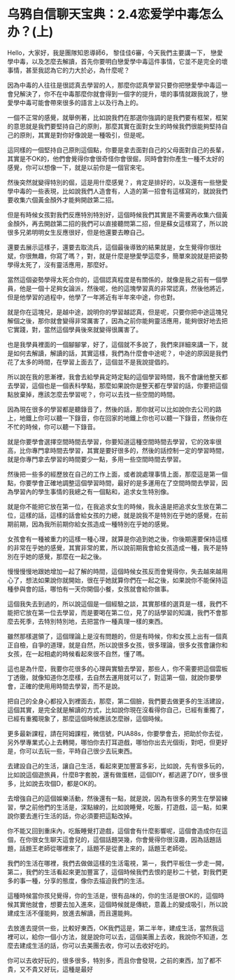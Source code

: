 # 乌鸦自信聊天宝典：2.4恋爱学中毒怎么办？(上)

Hello，大家好，我是團隊知恩導師6， 黎佳佳6審，今天我們主要講一下， 戀愛學中毒，以及怎麼去解讀，首先你要明白戀愛學中毒這件事情，它並不是完全的壞事情，甚至我認為它的力大於必，為什麼呢？

因為中毒的人往往是很認真去學習的人，那麼你認真學習只要你把戀愛學中毒這一會兒解決了，你不在中毒那麼你就會得到一個字的提升，壞的事情就跟我說了，戀愛學中毒可能會帶來很多的語言上以及行為上的。

一個不正常的感覺，就舉例著，比如說我們在那選你強調的是我們要有框架，框架的意思就是我們要堅持自己的原則，那麼其實在面對女生的時候我們很能夠堅持自己的原則，其實是對你好像說是一種吸引，但是呢。

這同樣的一個堅持自己原則這個點，你要是拿去面對自己的父母面對自己的長輩，其實是不OK的，他們會覺得你會很奇怪你會很倔，同時會對你產生一種不太好的感覺，你可以想像一下，就是以前你是一個官來宅。

然後突然就變得特別的倔，這是用什麼感覺？，肯定是排好的，以及還有一些戀愛學中毒的一些表現，比如說我們人造會有，人造的第一招會有這樣寫的，就說我們要收集六個黃金顏外才能夠開啟第二招。

但是有時候女孩對我們反應特別特別好，這個時候我們其實是不需要再收集六個黃金顏外，再去開啟第二招的我們可以直接聽問第二招，但是蘇女這樣寫了，所以說很多兄弟明明女生反應很好，但是他還要去瞭自己。

還要去展示這樣子，還要去取流兵，這個最後導致的結果就是，女生覺得你很壯斌，你很無趣，你寫了嗎？，對，就是什麼是戀愛學這麼多，簡單來說就是把姿勢學得太死了，沒有靈活應用，那麼好。

當然這個姿勢學得太死合你的，這個認真程度是有關係的，就像是我之前有一個學員，他是一個十足夠女論派，然後呢，他的這塊學習真的非常認真，然後他將近，但是他學習的過程中，他學了一年將近有半年來中途，你也對。

就是你在這塊兒，是越中途，說明你的學習越認真，但是呢，只要你把中途這塊兒解個之後，那你就會變得非常厲害了，因為之前你能夠靈活應用，能夠很好地去把它實踐，對，當然這個學員後來就變得很厲害了。

也是我學員裡面的一個腳腳掌，好了，這個就不多說了，我們來詳細來講一下，就是如何去解讀，解讀的話，其實這樣，我們為什麼會中途呢？，中途的原因是我們花了太多的時間，在學習上面去了，這個並不是我說提倡的。

所以說在我的思漸裡，我會去給學員定時定點的這個學習時間，我不會讓他整天都去學習，這個也是一個表科學點，那麼如果說你是整天都在學習的話，你要把這個點放棄掉，應該怎麼去學習呢？，你可以去找一些空間的時間。

因為現在很多的學習都是聽錄音了，然後的話，那你就可以比如說你去公司的路上，地鐵上你可以聽一下錄音，你在回家的地鐵上你也可以聽一下錄音，然後你在不忙的時候，你可以聽一下錄音。

就是你要學會選擇空間時間去學習，你要知道這種空間時間去學習，它的效率很高，比你專門拿時間去學習，其實是要好很多的，然後的話控制一定的學習時間，就是你專門拿去學習的時間要少一點，多用一些空間時間去學習。

然後把一些多的經歷放在自己的工作上面，或者說處理事情上面，那麼這是第一個點，你要學會正確地調整這個學習時間，最好的是多運用在了空間時間去學習，因為學習內的學生事情的我總之有一個點和，追求女生特別像。

就是你不能把它放在第一位，在我追求女生的時候，我永遠是把追求女生放在第二位，這樣的話，這樣的話會給女孩的力總，就是說我不是特別在乎她的感覺，在前期前期，因為我所前期你給女孩造成一種特別在乎她的感覺。

女孩會有一種被重力的這樣一種心理，就算是你追到她之後，你後期還要保持這樣的非常在乎她的感覺，其實非常的累，所以說前期我會給女孩造成一種，我不是特別在乎她的感覺，那麼在一起之後。

慢慢慢慢地跟她增加一起了解的時間，這個時候女孩反而會覺得你，失去越來越用心了，想法如果說你就開始，很在乎她就算你們在一起之後，如果說你不能保持這種參與會的話，哪怕有一天你開個小餐，女孩就會給你做事。

這個我失去到過的，所以說這個是一個經驗之談，其實那樣的選頁是一樣，我們不能把它放在第一位去學習，而是要喝在第二位，見了的話學習的知識，我們不會那麼去死季，去特別特別地，去把當作一種真理一樣的東西。

雖然那樣選領了，這個理論上是沒有問題的，但是有時候，你和女孩上出有一個真正自檢，自爭的道理，就是自然，所以說很多女孩，很多理論，很多女孩會讓你和女孩，在一起相處的時候看起來很不自然，懂了嗎。

這也是為什麼，我要你花很多的心理與實驗去學習，那些人，你不需要把這個雲板丁透徹，就像知道你怎麼樣，去自然去運用就可以了，對這第一個，就說你要學會，正確的使用用時間去學習，而不是說。

把自己的全身心都投入到裡面去，那麼，第二個臉，我們要去做更多的生活建設，這個其實，是完全就是解讀的方式，比如說你現在沒看得你自己，已經有重獨了，已經有重獨現象了，那麼這個時候應該怎麼辦，這個時候。

更多最新課程，請在阿姆課程，微信號，PUA88s，你要學會去，把助於你去從，另外學專業式心上去轉開，哪怕你去打耳遊戲，哪怕你出去光個街，對吧，但更好是，你可以去玩一些，平時自己很少去玩東西。

去建設自己的生活，讓自己生活，看起來更加豐富多彩，比如說，先有很多玩的，比如說這個遊旅員，什麼B字套脫，還有做蛋糕，這個DIY，都逃遲了DIY，很多很多，比如說去攻個D，都是OK的。

去增強自己的這個娛樂活動，然後還有一點，就是說，因為有很多的男生在學習練習，學之前他們的生活是，深點線的，比如說睡覺，吃飯，打遊戲，這一點，如果說你要去進行生活的話，你必須要把這點改掉。

你不能又回到重床內，吃飯睡覺打遊戲，這個會有什麼影響呢，這個會造成你在這個，在你很女生聊天這會兒的，這個話題哭幾，你會覺得你很沒趣，因為話題話題，話題王老師從哪裡來了，話題不是從書上來的，話題王老師從。

我們的生活在哪裡，我們去做做這樣的生活電視，第一，我們平板住一步走一開，第二，我們的生活看起來更加豐富了，這個時候我們去恨的是秒二十號，對我們更多的事一種，分享的態度，像你去描迫我們的生活。

這種時候當你孩兒覺得，你的生活是，很有品味的，你的生活是很OK的，這個時候其實他就會，想要去加入進來，這個時候就是傳統，意義上的變成吸引，所以說建成生活不僅能夠，放進去解讀，而且還能夠。

去放進去提供一些，比較好東西，OK我們這是，第二半年，建成生活，當然我這裡可以，給你一個小方法，就是說你可以去，這個美團上去收，我說你不知道，怎麼去建成生活的話，你可以去美團去收，你可以去收好吃的。

你可以去收好玩的，很多很多，特別多，而且你會發現，之前的東西，加了都不貴，又不貴又好玩，這種是最好